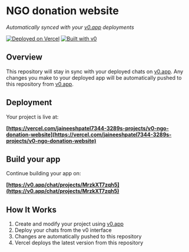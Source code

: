 # NGO donation website

*Automatically synced with your [v0.app](https://v0.app) deployments*

[![Deployed on Vercel](https://img.shields.io/badge/Deployed%20on-Vercel-black?style=for-the-badge&logo=vercel)](https://vercel.com/jaineeshpatel7344-3289s-projects/v0-ngo-donation-website)
[![Built with v0](https://img.shields.io/badge/Built%20with-v0.app-black?style=for-the-badge)](https://v0.app/chat/projects/MrzkXT7zqh5)

## Overview

This repository will stay in sync with your deployed chats on [v0.app](https://v0.app).
Any changes you make to your deployed app will be automatically pushed to this repository from [v0.app](https://v0.app).

## Deployment

Your project is live at:

**[https://vercel.com/jaineeshpatel7344-3289s-projects/v0-ngo-donation-website](https://vercel.com/jaineeshpatel7344-3289s-projects/v0-ngo-donation-website)**

## Build your app

Continue building your app on:

**[https://v0.app/chat/projects/MrzkXT7zqh5](https://v0.app/chat/projects/MrzkXT7zqh5)**

## How It Works

1. Create and modify your project using [v0.app](https://v0.app)
2. Deploy your chats from the v0 interface
3. Changes are automatically pushed to this repository
4. Vercel deploys the latest version from this repository